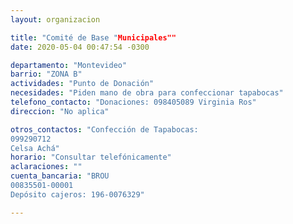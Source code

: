 ```yaml
---
layout: organizacion

title: "Comité de Base "Municipales""
date: 2020-05-04 00:47:54 -0300

departamento: "Montevideo"
barrio: "ZONA B"
actividades: "Punto de Donación"
necesidades: "Piden mano de obra para confeccionar tapabocas"
telefono_contacto: "Donaciones: 098405089 Virginia Ros"
direccion: "No aplica"

otros_contactos: "Confección de Tapabocas:
099290712
Celsa Achá"
horario: "Consultar telefónicamente"
aclaraciones: ""
cuenta_bancaria: "BROU
00835501-00001
Depósito cajeros: 196-0076329"

---
```

